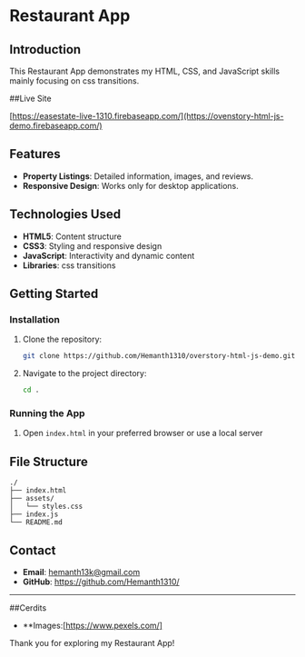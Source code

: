 # Restaurant App

## Introduction

This Restaurant App demonstrates my HTML, CSS, and JavaScript skills mainly focusing on css transitions.

##Live Site

[https://easestate-live-1310.firebaseapp.com/](https://ovenstory-html-js-demo.firebaseapp.com/)

## Features

- **Property Listings**: Detailed information, images, and reviews.
- **Responsive Design**: Works only for desktop applications.

## Technologies Used

- **HTML5**: Content structure
- **CSS3**: Styling and responsive design
- **JavaScript**: Interactivity and dynamic content
- **Libraries**: css transitions

## Getting Started

### Installation

1. Clone the repository:
   ```bash
   git clone https://github.com/Hemanth1310/overstory-html-js-demo.git
   ```
2. Navigate to the project directory:
   ```bash
   cd .
   ```

### Running the App

1. Open `index.html` in your preferred browser or use a local server

## File Structure

```
./
├── index.html
├── assets/
│   └── styles.css
├── index.js
└── README.md
```

## Contact

- **Email**: hemanth13k@gmail.com
- **GitHub**: https://github.com/Hemanth1310/

---
##Cerdits
- **Images:[https://www.pexels.com/]
  
Thank you for exploring my Restaurant App!
